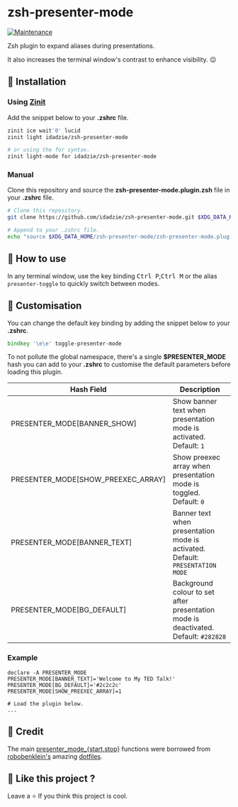# zsh-presenter-mode

[![Maintenance][maintenance badge]]()

Zsh plugin to expand aliases during presentations.

It also increases the terminal window's contrast to enhance visibility. :wink:


## :floppy_disk: Installation

### Using [Zinit][zinit]

Add the snippet below to your **.zshrc** file.

```zsh
zinit ice wait'0' lucid
zinit light idadzie/zsh-presenter-mode

# or using the for syntax.
zinit light-mode for idadzie/zsh-presenter-mode
```

### Manual

Clone this repository and source the **zsh-presenter-mode.plugin.zsh** file in your **.zshrc** file.

```zsh
# Clone this repository.
git clone https://github.com/idadzie/zsh-presenter-mode.git $XDG_DATA_HOME/zsh-presenter-mode

# Append to your .zshrc file.
echo "source $XDG_DATA_HOME/zsh-presenter-mode/zsh-presenter-mode.plugin.zsh" | tee -a "${ZDOTDIR:-$HOME}/.zshrc"
```


## :rocket: How to use
In any terminal window, use the key binding <kbd>Ctrl  P</kbd>,<kbd>Ctrl  M</kbd> or the alias `presenter-toggle` to quickly switch between modes.


## :wrench: Customisation

You can change the default key binding by adding the snippet below to your **.zshrc**.

```zsh
bindkey '\e\e' toggle-presenter-mode
```

To not pollute the global namespace, there's a single **$PRESENTER_MODE** hash you can add to your **.zshrc** to customise the default parameters before loading this plugin.

| Hash Field                         | Description                                                  |
| ---------------------------------- | ------------------------------------------------------------ |
| PRESENTER_MODE[BANNER_SHOW]        | Show banner text when presentation mode is activated. Default: `1` |
| PRESENTER_MODE[SHOW_PREEXEC_ARRAY] | Show preexec array when presentation mode is toggled. Default: `0` |
| PRESENTER_MODE[BANNER_TEXT]        | Banner text when presentation mode is activated. Default: `PRESENTATION MODE` |
| PRESENTER_MODE[BG_DEFAULT]         | Background colour to set after presentation mode is deactivated. Default: `#282828` |

### Example

```
declare -A PRESENTER_MODE
PRESENTER_MODE[BANNER_TEXT]='Welcome to My TED Talk!'
PRESENTER_MODE[BG_DEFAULT]='#2c2c2c'
PRESENTER_MODE[SHOW_PREEXEC_ARRAY]=1

# Load the plugin below.
...
```


## :handshake: Credit

The main [presenter_mode_{start,stop}][presenter-mode] functions were borrowed from [robobenklein's][robo] amazing [dotfiles][dotfiles].


## :sparkling_heart: Like this project ?

Leave a :star: If you think this project is cool.

[maintenance badge]: https://img.shields.io/maintenance/yes/2022.svg
[zinit]: https://github.com/zdharma-continuum/zinit
[robo]: https://github.com/robobenklein
[dotfiles]: https://github.com/robobenklein/configs
[presenter-mode]: https://github.com/robobenklein/configs/blob/master/zsh/plunks/presenter-mode.zsh
